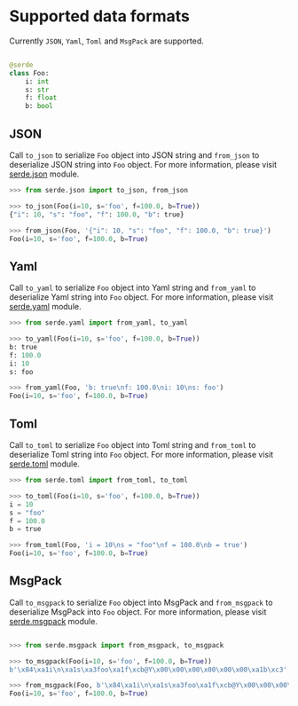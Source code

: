 # Supported data formats

Currently `JSON`, `Yaml`, `Toml` and `MsgPack` are supported.

```python

@serde
class Foo:
    i: int
    s: str
    f: float
    b: bool
```

## JSON

Call `to_json` to serialize `Foo` object into JSON string and `from_json` to deserialize JSON string into `Foo` object. For more information, please visit [serde.json](https://yukinarit.github.io/pyserde/api/serde/json.html) module.

```python
>>> from serde.json import to_json, from_json

>>> to_json(Foo(i=10, s='foo', f=100.0, b=True))
{"i": 10, "s": "foo", "f": 100.0, "b": true}

>>> from_json(Foo, '{"i": 10, "s": "foo", "f": 100.0, "b": true}')
Foo(i=10, s='foo', f=100.0, b=True)
```

## Yaml

Call `to_yaml` to serialize `Foo` object into Yaml string and `from_yaml` to deserialize Yaml string into `Foo` object. For more information, please visit [serde.yaml](https://yukinarit.github.io/pyserde/api/serde/yaml.html) module.

```python
>>> from serde.yaml import from_yaml, to_yaml

>>> to_yaml(Foo(i=10, s='foo', f=100.0, b=True))
b: true
f: 100.0
i: 10
s: foo

>>> from_yaml(Foo, 'b: true\nf: 100.0\ni: 10\ns: foo')
Foo(i=10, s='foo', f=100.0, b=True)
```

## Toml

Call `to_toml` to serialize `Foo` object into Toml string and `from_toml` to deserialize Toml string into `Foo` object. For more information, please visit [serde.toml](https://yukinarit.github.io/pyserde/api/serde/toml.html) module.

```python
>>> from serde.toml import from_toml, to_toml

>>> to_toml(Foo(i=10, s='foo', f=100.0, b=True))
i = 10
s = "foo"
f = 100.0
b = true

>>> from_toml(Foo, 'i = 10\ns = "foo"\nf = 100.0\nb = true')
Foo(i=10, s='foo', f=100.0, b=True)
```

## MsgPack

Call `to_msgpack` to serialize `Foo` object into MsgPack and `from_msgpack` to deserialize MsgPack into `Foo` object. For more information, please visit [serde.msgpack](https://yukinarit.github.io/pyserde/api/serde/msgpack.html) module.

```python

>>> from serde.msgpack import from_msgpack, to_msgpack

>>> to_msgpack(Foo(i=10, s='foo', f=100.0, b=True))
b'\x84\xa1i\n\xa1s\xa3foo\xa1f\xcb@Y\x00\x00\x00\x00\x00\x00\xa1b\xc3'

>>> from_msgpack(Foo, b'\x84\xa1i\n\xa1s\xa3foo\xa1f\xcb@Y\x00\x00\x00\x00\x00\x00\xa1b\xc3')
Foo(i=10, s='foo', f=100.0, b=True)
```
